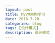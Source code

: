 ```yaml
---
layout: post
title: MVVM架构学习
date: 2016-7-20
categories: blog
tags: [设计模式]
description: 设计模式
---
```



